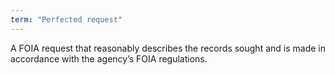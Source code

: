 ```yaml
---
term: "Perfected request"
---
```


A FOIA request that reasonably describes the records sought and is made in accordance with the agency’s FOIA regulations.
